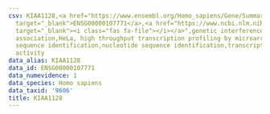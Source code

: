 ```yaml
---
csv: KIAA1128,<a href="https://www.ensembl.org/Homo_sapiens/Gene/Summary?db=core;g=ENSG00000107771"
  target="_blank">ENSG00000107771</a>,<a href="https://www.ncbi.nlm.nih.gov/pubmed/17216044"
  target="_blank"><i class="fas fa-file"></i></a>",genetic interference,functional
  association,HeLa, high throughput transcription profiling by microarray,nucleotide
  sequence identification,nucleotide sequence identification,transcriptional regulation,down-regulates
  activity
data_alias: KIAA1128
data_id: ENSG00000107771
data_numevidence: 1
data_species: Homo sapiens
data_taxid: '9606'
title: KIAA1128
---
```

